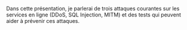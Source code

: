 Dans cette présentation, je parlerai de trois attaques courantes sur les services en ligne (DDoS, SQL Injection, MITM) et des tests qui peuvent aider à prévenir ces attaques.
